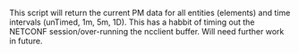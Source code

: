 This script will return the current PM data for all entities (elements) and time intervals (unTimed, 1m, 5m, 1D). This has a habbit of timing out the NETCONF session/over-running the ncclient buffer. Will need further work in future. 